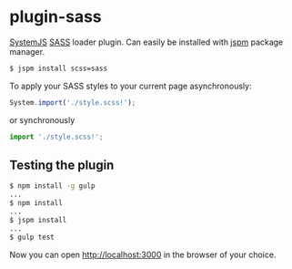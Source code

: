 # plugin-sass

[SystemJS](https://github.com/systemjs/systemjs)
[SASS](http://sass-lang.com) loader plugin. Can easily be installed with
[jspm](http://jspm.io) package manager.

```sh
$ jspm install scss=sass
```

To apply your SASS styles to your current page asynchronously:

```js
System.import('./style.scss!');
```

or synchronously

```js
import './style.scss!';
```

## Testing the plugin

```sh
$ npm install -g gulp
...
$ npm install
...
$ jspm install
...
$ gulp test
```

Now you can open [http://localhost:3000](http://localhost:3000) in the browser
of your choice.
